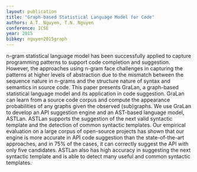 ```yaml
---
layout: publication
title: "Graph-based Statistical Language Model for Code"
authors: A.T. Nguyen, T.N. Nguyen
conference: ICSE
year: 2015
bibkey: nguyen2015graph
---
```

n-gram statistical language model has been successfully applied to capture programming patterns to support code
completion and suggestion. However, the approaches using n-gram face challenges in capturing the patterns at higher levels
of abstraction due to the mismatch between the sequence nature
in n-grams and the structure nature of syntax and semantics
in source code. This paper presents GraLan, a graph-based
statistical language model and its application in code suggestion. GraLan can learn from a source code corpus and compute
the appearance probabilities of any graphs given the observed
(sub)graphs. We use GraLan to develop an API suggestion
engine and an AST-based language model, ASTLan. ASTLan
supports the suggestion of the next valid syntactic template
and the detection of common syntactic templates. Our empirical
evaluation on a large corpus of open-source projects has shown
that our engine is more accurate in API code suggestion than
the state-of-the-art approaches, and in 75% of the cases, it can
correctly suggest the API with only five candidates. ASTLan also
has high accuracy in suggesting the next syntactic template and
is able to detect many useful and common syntactic templates.
